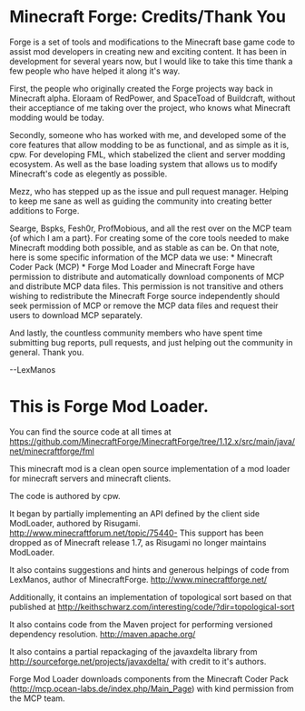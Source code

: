 # Minecraft Forge: Credits/Thank You

Forge is a set of tools and modifications to the Minecraft base game code to assist 
mod developers in creating new and exciting content. It has been in development for 
several years now, but I would like to take this time thank a few people who have 
helped it along it's way.

First, the people who originally created the Forge projects way back in Minecraft 
alpha. Eloraam of RedPower, and SpaceToad of Buildcraft, without their acceptiance 
of me taking over the project, who knows what Minecraft modding would be today.

Secondly, someone who has worked with me, and developed some of the core features
that allow modding to be as functional, and as simple as it is, cpw. For developing
FML, which stabelized the client and server modding ecosystem. As well as the base
loading system that allows us to modify Minecraft's code as elegently as possible.

Mezz, who has stepped up as the issue and pull request manager. Helping to keep me
sane as well as guiding the community into creating better additions to Forge.

Searge, Bspks, Fesh0r, ProfMobious, and all the rest over on the MCP team {of which 
I am a part}. For creating some of the core tools needed to make Minecraft modding 
both possible, and as stable as can be.
  On that note, here is some specific information of the MCP data we use:
    * Minecraft Coder Pack (MCP) *
      Forge Mod Loader and Minecraft Forge have permission to distribute and automatically 
      download components of MCP and distribute MCP data files. This permission is not 
      transitive and others wishing to redistribute the Minecraft Forge source independently
      should seek permission of MCP or remove the MCP data files and request their users 
      to download MCP separately.
      
And lastly, the countless community members who have spent time submitting bug reports, 
pull requests, and just helping out the community in general. Thank you.

--LexManos

# This is Forge Mod Loader.

You can find the source code at all times at https://github.com/MinecraftForge/MinecraftForge/tree/1.12.x/src/main/java/net/minecraftforge/fml

This minecraft mod is a clean open source implementation of a mod loader for minecraft servers
and minecraft clients.

The code is authored by cpw.

It began by partially implementing an API defined by the client side ModLoader, authored by Risugami.
http://www.minecraftforum.net/topic/75440-
This support has been dropped as of Minecraft release 1.7, as Risugami no longer maintains ModLoader.

It also contains suggestions and hints and generous helpings of code from LexManos, author of MinecraftForge.
http://www.minecraftforge.net/

Additionally, it contains an implementation of topological sort based on that 
published at http://keithschwarz.com/interesting/code/?dir=topological-sort

It also contains code from the Maven project for performing versioned dependency
resolution. http://maven.apache.org/

It also contains a partial repackaging of the javaxdelta library from http://sourceforge.net/projects/javaxdelta/
with credit to it's authors.

Forge Mod Loader downloads components from the Minecraft Coder Pack
(http://mcp.ocean-labs.de/index.php/Main_Page) with kind permission from the MCP team.

